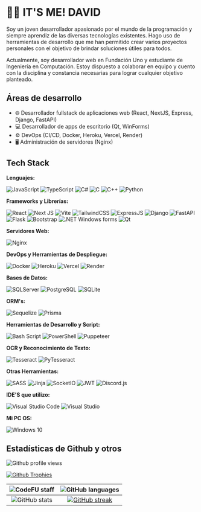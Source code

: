 # 🙋‍♂️ IT'S ME! DAVID

Soy un joven desarrollador apasionado por el mundo de la programación y siempre aprendiz de las diversas tecnologías existentes. Hago uso de herramientas de desarrollo que me han permitido crear varios proyectos personales con el objetivo de brindar soluciones útiles para todos.

Actualmente, soy desarrollador web en Fundación Uno y estudiante de Ingeniería en Computación. Estoy dispuesto a colaborar en equipo y cuento con la disciplina y constancia necesarias para lograr cualquier objetivo planteado.

## Áreas de desarrollo

- 🌐 Desarrollador fullstack de aplicaciones web (React, NextJS, Express, Django, FastAPI)
- 💻 Desarrollador de apps de escritorio (Qt, WinForms)
- ⚙️ DevOps (CI/CD, Docker, Heroku, Vercel, Render)
- 🖥️ Administración de servidores (Nginx)

## Tech Stack

**Lenguajes:**

![JavaScript](https://img.shields.io/badge/JavaScript-323330?style=for-the-badge&logo=javascript&logoColor=F7DF1E)
![TypeScript](https://img.shields.io/badge/typescript-%23007ACC.svg?style=for-the-badge&logo=typescript&logoColor=white)
![C#](https://img.shields.io/badge/c%23-%23239120.svg?style=for-the-badge&logo=csharp&logoColor=white)
![C](https://img.shields.io/badge/C-00599C?style=for-the-badge&logo=c&logoColor=white)
![C++](https://img.shields.io/badge/C%2B%2B-00599C?style=for-the-badge&logo=c%2B%2B&logoColor=white)
![Python](https://img.shields.io/badge/Python-FFD43B?style=for-the-badge&logo=python&logoColor=blue)

**Frameworks y Librerías:**

![React](https://img.shields.io/badge/React-20232A?style=for-the-badge&logo=react&logoColor=61DAFB)
![Next JS](https://img.shields.io/badge/Next-black?style=for-the-badge&logo=next.js&logoColor=white)
![Vite](https://img.shields.io/badge/vite-%23646CFF.svg?style=for-the-badge&logo=vite&logoColor=white)
![TailwindCSS](https://img.shields.io/badge/Tailwind_CSS-38B2AC?style=for-the-badge&logo=tailwind-css&logoColor=white)
![ExpressJS](https://img.shields.io/badge/Express%20js-000000?style=for-the-badge&logo=express&logoColor=white)
![Django](https://img.shields.io/badge/Django-092E20?style=for-the-badge&logo=django&logoColor=green)
![FastAPI](https://img.shields.io/badge/FastAPI-005571?style=for-the-badge&logo=fastapi)
![Flask](https://img.shields.io/badge/Flask-000000?style=for-the-badge&logo=flask&logoColor=white)
![Bootstrap](https://img.shields.io/badge/Bootstrap-563D7C?style=for-the-badge&logo=bootstrap&logoColor=white)
![.NET Windows forms](https://img.shields.io/badge/.NET%20Windows%20forms-512BD4?style=for-the-badge&logo=dotnet&logoColor=white)
![Qt](https://img.shields.io/badge/Qt-41CD52?style=for-the-badge&logo=Qt&logoColor=white)

**Servidores Web:**

![Nginx](https://img.shields.io/badge/nginx-%23009639.svg?style=for-the-badge&logo=nginx&logoColor=white)

**DevOps y Herramientas de Despliegue:**

![Docker](https://img.shields.io/badge/docker-%230db7ed.svg?style=for-the-badge&logo=docker&logoColor=white)
![Heroku](https://img.shields.io/badge/heroku-%23430098.svg?style=for-the-badge&logo=heroku&logoColor=white)
![Vercel](https://img.shields.io/badge/vercel-%23000000.svg?style=for-the-badge&logo=vercel&logoColor=white)
![Render](https://img.shields.io/badge/Render-%23000000.svg?style=for-the-badge&logo=render&logoColor=white)

**Bases de Datos:**

![SQLServer](https://img.shields.io/badge/Microsoft%20SQL%20Server-CC2927?style=for-the-badge&logo=microsoft%20sql%20server&logoColor=white)
![PostgreSQL](https://img.shields.io/badge/PostgreSQL-316192?style=for-the-badge&logo=postgresql&logoColor=white)
![SQLite](https://img.shields.io/badge/Sqlite-003B57?style=for-the-badge&logo=sqlite&logoColor=white)

**ORM's:**

![Sequelize](https://img.shields.io/badge/Sequelize-52B0E7?style=for-the-badge&logo=sequelize&labelColor=52B0E7&logoColor=FFF)
![Prisma](https://img.shields.io/badge/Prisma-3982CE?style=for-the-badge&logo=Prisma&logoColor=white)

**Herramientas de Desarrollo y Script:**

![Bash Script](https://img.shields.io/badge/bash_script-%23121011.svg?style=for-the-badge&logo=gnu-bash&logoColor=white)
![PowerShell](https://img.shields.io/badge/PowerShell-%235391FE.svg?style=for-the-badge&logo=powershell&logoColor=white)
![Puppeteer](https://img.shields.io/badge/Puppeteer-white.svg?style=for-the-badge&logo=Puppeteer&logoColor=black)

**OCR y Reconocimiento de Texto:**

![Tesseract](https://img.shields.io/badge/Tesseract-green?style=for-the-badge&logo=tesseract)
![PyTesseract](https://img.shields.io/badge/PyTeserract-green?style=for-the-badge&logo=python&logoColor=white)

**Otras Herramientas:**

![SASS](https://img.shields.io/badge/SASS-hotpink.svg?style=for-the-badge&logo=SASS&logoColor=white)
![Jinja](https://img.shields.io/badge/jinja-white.svg?style=for-the-badge&logo=jinja&logoColor=black)
![SocketIO](https://img.shields.io/badge/Socket.io-010101?&style=for-the-badge&logo=Socket.io&logoColor=white)
![JWT](https://img.shields.io/badge/JWT-black?style=for-the-badge&logo=JSON%20web%20tokens)
![Discord.js](https://img.shields.io/badge/Discord.js-5865F2?&style=for-the-badge&logo=discord&logoColor=white)

**IDE'S que utilizo:**

![Visual Studio Code](https://img.shields.io/badge/Visual%20Studio%20Code-0078d7.svg?style=for-the-badge&logo=visual-studio-code&logoColor=white)
![Visual Studio](https://img.shields.io/badge/Visual%20Studio-5C2D91.svg?style=for-the-badge&logo=visual-studio&logoColor=white)

**Mi PC OS:**

![Windows 10](https://img.shields.io/badge/Windows_10-0078D6?style=for-the-badge&logo=windows&logoColor=white)

## Estadísticas de Github y otros

![Github profile views](https://komarev.com/ghpvc/?username=DavidGDA&style=for-the-badge&label=visitas+al+perfil&abbreviated=true)

[![Github Trophies](https://github-profile-trophy.vercel.app/?username=DavidGDA&theme=onedark)](https://github.com/ryo-ma/github-profile-trophy)

| ![CodeFU staff](https://code-fu-readme-badge-1c0198600f3b.herokuapp.com/badges/dalvarez.svg) | ![GitHub languages](https://github-readme-stats.vercel.app/api/top-langs/?username=DavidGDA&show_icons=true&theme=transparent) |
| :---: | :---: |
| ![GitHub stats](https://github-readme-stats.vercel.app/api?username=DavidGDA&show_icons=true&theme=transparent) | [![GitHub streak](https://github-readme-streak-stats-eight.vercel.app/?user=DavidGDA&theme=transparent)](https://git.io/streak-stats) |
